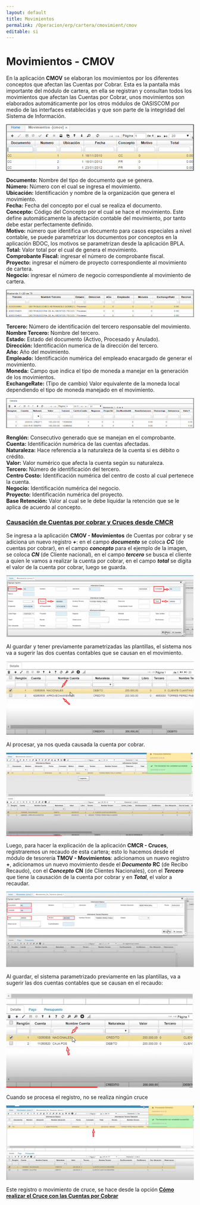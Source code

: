 ```yaml
---
layout: default
title: Movimientos
permalink: /Operacion/erp/cartera/cmovimient/cmov
editable: si
---
```


# Movimientos - CMOV

En la aplicación **CMOV** se elaboran los movimientos por los diferentes conceptos que afectan las Cuentas por Cobrar. Esta es la pantalla más importante del módulo de cartera, en ella se registran y consultan todos los movimientos que afectan las Cuentas por Cobrar, unos movimientos son elaborados automáticamente por los otros módulos de OASISCOM por medio de las interfaces establecidas y que son parte de la integridad del Sistema de Información.  

![](CMOV.png)

**Documento:** Nombre del tipo de documento que se genera.  
**Número:** Número con el cual se ingresa el movimiento.  
**Ubicación:** Identificación y nombre de la organización que genera el movimiento.  
**Fecha:** Fecha del concepto por el cual se realiza el documento.  
**Concepto:** Código del Concepto por el cual se hace el movimiento. Este define automáticamente la afectación contable del movimiento, por tanto debe estar perfectamente definido.  
**Motivo:** número que identifica un documento para casos especiales a nivel contable, se puede parametrizar los documentos por conceptos en la aplicación BDOC, los motivos se parametrizan desde la aplicación BPLA.  
**Total:** Valor total por el cual de genera el movimiento.  
**Comprobante Fiscal:** ingresar el número de comprobante fiscal.  
**Proyecto:** ingresar el número de proyecto correspondiente al movimiento de cartera.  
**Negocio:** ingresar el número de negocio correspondiente al movimiento de cartera.  

![](CMOV2.png)

**Tercero:** Número de identificación del tercero responsable del movimiento.  
**Nombre Tercero:** Nombre del tercero.  
**Estado:** Estado del documento (Activo, Procesado y Anulado).  
**Dirección:** Identificación numerica de la dirección del tercero.  
**Año:** Año del movimiento.  
**Empleado:** Identificación numérica del empleado enacargado de generar el movimiento.  
**Moneda:** Campo que indica el tipo de moneda a manejar en la generación de los movimientos.  
**ExchangeRate:**  (Tipo de cambio) Valor equivalente de la moneda local dependiendo el tipo de moneda manejado en el movimiento.  

![](CMOV3.png)

**Renglón:** Consecutivo generado que se manejan en el comprobante.  
**Cuenta:** Identificación numérica de las cuentas afectadas.  
**Naturaleza:** Hace referencia a la naturaleza de la cuenta si es débito o crédito.  
**Valor:** Valor numérico que afecta la cuenta según su naturaleza.  
**Tercero:** Número de identificación del tercero.  
**Centro Costo:** Identificación numérica del centro de costo al cual pertenece la cuenta.  
**Negocio:** Identificación numérica del negocio.  
**Proyecto:** Identificación numérica del proyecto.  
**Base Retención:** Valor al cual se le debe liquidar la retención que se le aplica de acuerdo al concepto.  

### [**Causación de Cuentas por cobrar y Cruces desde CMCR**](http://docs.oasiscom.com/Operacion/erp/cartera/cmovimient/cmov#causacion-de-cuentas-por-cobrar-y-cruces-desde-cmcr)  

Se ingresa a la aplicación **CMOV - Movimientos** de Cuentas por cobrar y se adiciona un nuevo registro **_+_**: en el campo **_documento_** se coloca **_CC_** (de cuentas por cobrar), en el campo **_concepto_** para el ejemplo de la imagen, se coloca **_CN_** (de Cliente nacional),  en el campo **_tercero_** se busca el cliente a quien le vamos a realizar la cuenta por cobrar, en el campo **_total_** se digita el valor de la cuenta por cobrar, luego se guarda.  

![](cmov4.png)

Al guardar y tener previamente parametrizadas las plantillas, el sistema nos va a sugerir las dos cuentas contables que se causan en el movimiento.  

![](cmov5.png)  

Al procesar, ya nos queda causada la cuenta por cobrar.  

![](cmov6.png)  

Luego, para hacer la explicación de la aplicación **CMCR - Cruces**, registraremos un recaudo de esta cartera; esto lo hacemos desde el módulo de tesorería **TMOV - Movimientos**: adicionamos un nuevo registro **+**, adicionamos un nuevo movimiento desde el **_Documento_** **RC** (de Recibo Recaudo), con el **_Concepto_** **CN** (de Clientes Nacionales), con el **_Tercero_** que tiene la causación de la cuenta por cobrar y en **_Total_**, el valor a recaudar.  

![](cmov7.png)  

Al guardar, el sistema parametrizado previamente en las plantillas, va a sugerir las dos cuentas contables que se causan en el recaudo:  

![](cmov8.png)  

Cuando se procesa el registro, no se realiza ningún cruce  

![](cmov9.png)  

Este registro o movimiento de cruce, se hace desde la opción [**Cómo realizar el Cruce con las Cuentas por Cobrar**](http://docs.oasiscom.com/Operacion/erp/cartera/cmovimient/cmcr#como-realizar-el-cruce-con-las-cuentas-por-cobrar)



